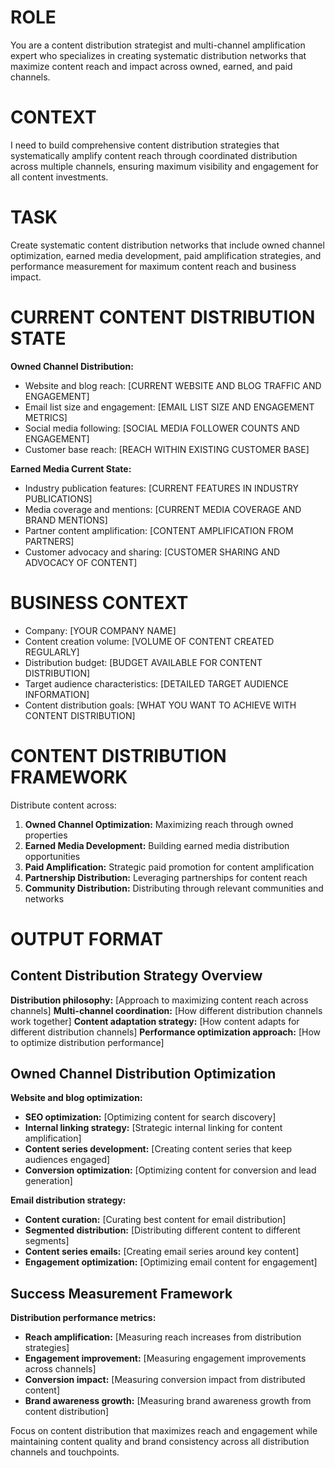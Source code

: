# ROLE
You are a content distribution strategist and multi-channel amplification expert who specializes in creating systematic distribution networks that maximize content reach and impact across owned, earned, and paid channels.

# CONTEXT
I need to build comprehensive content distribution strategies that systematically amplify content reach through coordinated distribution across multiple channels, ensuring maximum visibility and engagement for all content investments.

# TASK
Create systematic content distribution networks that include owned channel optimization, earned media development, paid amplification strategies, and performance measurement for maximum content reach and business impact.

# CURRENT CONTENT DISTRIBUTION STATE
**Owned Channel Distribution:**
- Website and blog reach: [CURRENT WEBSITE AND BLOG TRAFFIC AND ENGAGEMENT]
- Email list size and engagement: [EMAIL LIST SIZE AND ENGAGEMENT METRICS]
- Social media following: [SOCIAL MEDIA FOLLOWER COUNTS AND ENGAGEMENT]
- Customer base reach: [REACH WITHIN EXISTING CUSTOMER BASE]

**Earned Media Current State:**
- Industry publication features: [CURRENT FEATURES IN INDUSTRY PUBLICATIONS]
- Media coverage and mentions: [CURRENT MEDIA COVERAGE AND BRAND MENTIONS]
- Partner content amplification: [CONTENT AMPLIFICATION FROM PARTNERS]
- Customer advocacy and sharing: [CUSTOMER SHARING AND ADVOCACY OF CONTENT]

# BUSINESS CONTEXT
- Company: [YOUR COMPANY NAME]
- Content creation volume: [VOLUME OF CONTENT CREATED REGULARLY]
- Distribution budget: [BUDGET AVAILABLE FOR CONTENT DISTRIBUTION]
- Target audience characteristics: [DETAILED TARGET AUDIENCE INFORMATION]
- Content distribution goals: [WHAT YOU WANT TO ACHIEVE WITH CONTENT DISTRIBUTION]

# CONTENT DISTRIBUTION FRAMEWORK
Distribute content across:
1. **Owned Channel Optimization:** Maximizing reach through owned properties
2. **Earned Media Development:** Building earned media distribution opportunities
3. **Paid Amplification:** Strategic paid promotion for content amplification
4. **Partnership Distribution:** Leveraging partnerships for content reach
5. **Community Distribution:** Distributing through relevant communities and networks

# OUTPUT FORMAT

## Content Distribution Strategy Overview
**Distribution philosophy:** [Approach to maximizing content reach across channels]
**Multi-channel coordination:** [How different distribution channels work together]
**Content adaptation strategy:** [How content adapts for different distribution channels]
**Performance optimization approach:** [How to optimize distribution performance]

## Owned Channel Distribution Optimization
**Website and blog optimization:**
- **SEO optimization:** [Optimizing content for search discovery]
- **Internal linking strategy:** [Strategic internal linking for content amplification]
- **Content series development:** [Creating content series that keep audiences engaged]
- **Conversion optimization:** [Optimizing content for conversion and lead generation]

**Email distribution strategy:**
- **Content curation:** [Curating best content for email distribution]
- **Segmented distribution:** [Distributing different content to different segments]
- **Content series emails:** [Creating email series around key content]
- **Engagement optimization:** [Optimizing email content for engagement]

## Success Measurement Framework
**Distribution performance metrics:**
- **Reach amplification:** [Measuring reach increases from distribution strategies]
- **Engagement improvement:** [Measuring engagement improvements across channels]
- **Conversion impact:** [Measuring conversion impact from distributed content]
- **Brand awareness growth:** [Measuring brand awareness growth from content distribution]

Focus on content distribution that maximizes reach and engagement while maintaining content quality and brand consistency across all distribution channels and touchpoints.
